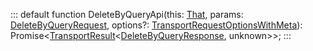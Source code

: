 :::
default function DeleteByQueryApi(this: [That](./That.md), params: [DeleteByQueryRequest](./DeleteByQueryRequest.md), options?: [TransportRequestOptionsWithMeta](./TransportRequestOptionsWithMeta.md)): Promise<[TransportResult](./TransportResult.md)<[DeleteByQueryResponse](./DeleteByQueryResponse.md), unknown>>;
:::
